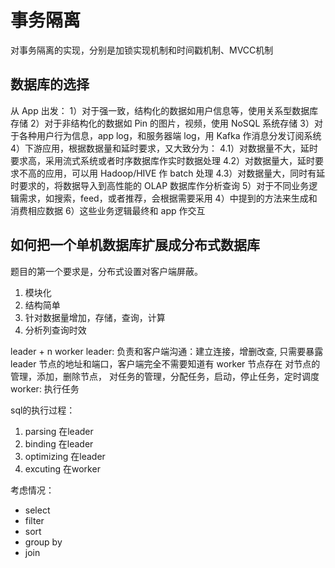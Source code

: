 # 事务隔离

对事务隔离的实现，分别是加锁实现机制和时间戳机制、MVCC机制

## 数据库的选择

从 App 出发：
1）对于强一致，结构化的数据如用户信息等，使用关系型数据库存储
2）对于非结构化的数据如 Pin 的图片，视频，使用 NoSQL 系统存储
3）对于各种用户行为信息，app log，和服务器端 log，用 Kafka 作消息分发订阅系统
4）下游应用，根据数据量和延时要求，又大致分为：
4.1）对数据量不大，延时要求高，采用流式系统或者时序数据库作实时数据处理
4.2）对数据量大，延时要求不高的应用，可以用 Hadoop/HIVE 作 batch 处理
4.3）对数据量大，同时有延时要求的，将数据导入到高性能的 OLAP 数据库作分析查询
5）对于不同业务逻辑需求，如搜索，feed，或者推荐，会根据需要采用 4）中提到的方法来生成和消费相应数据
6）这些业务逻辑最终和 app 作交互

## 如何把一个单机数据库扩展成分布式数据库

题目的第一个要求是，分布式设置对客户端屏蔽。

1. 模块化
2. 结构简单
3. 针对数据量增加，存储，查询，计算
4. 分析列查询时效

leader + n worker
leader: 负责和客户端沟通：建立连接，增删改查, 只需要暴露 leader 节点的地址和端口，客户端完全不需要知道有 worker 节点存在
        对节点的管理，添加，删除节点，
        对任务的管理，分配任务，启动，停止任务，定时调度
worker: 执行任务

sql的执行过程：

1. parsing 在leader
2. binding 在leader
3. optimizing 在leader
4. excuting  在worker

考虑情况：

- select
- filter
- sort
- group by
- join

